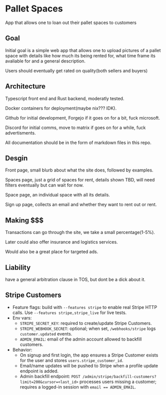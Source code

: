 # Pallet Spaces
App that allows one to loan out their pallet spaces to customers

## Goal

Initial goal is a simple web app that allows one to upload pictures of a pallet space with details like how much its being rented for, what time frame its avaliable for and a general description.

Users should eventually get rated on quality(both sellers and buyers)

## Architecture

Typescript front end and Rust backend, moderatly tested.

Docker containers for deployment(maybe nix??? IDK).

Github for initial development, Forgejo if it goes on for a bit, fuck microsoft.

Discord for initial comms, move to matrix if goes on for a while, fuck advertisments.

All documentation should be in the form of markdown files in this repo.

## Desgin

Front page, small blurb about what the site does, followed by examples.

Spaces page, just a grid of spaces for rent, details shown TBD, will need filters eventually but can wait for now.

Space page, an individual space with all its details.

Sign up page, collects an email and whether they want to rent out or rent.

## Making $$$

Transactions can go through the site, we take a small percentage(1-5%).

Later could also offer insurance and logistics services.

Would also be a great place for targeted ads.

## Liability

have a general arbitration clause in TOS, but dont be a dick about it.

## Stripe Customers

- Feature flags: build with `--features stripe` to enable real Stripe HTTP calls. Use `--features stripe,stripe_live` for live tests.
- Env vars:
  - `STRIPE_SECRET_KEY`: required to create/update Stripe Customers.
  - `STRIPE_WEBHOOK_SECRET`: optional; when set, `/webhooks/stripe` logs `customer.updated` events.
  - `ADMIN_EMAIL`: email of the admin account allowed to backfill customers.
- Behavior:
  - On signup and first login, the app ensures a Stripe Customer exists for the user and stores `users.stripe_customer_id`.
  - Email/name updates will be pushed to Stripe when a profile update endpoint is added.
  - Admin backfill endpoint: `POST /admin/stripe/backfill-customers?limit=200&cursor=<last_id>` processes users missing a customer; requires a logged-in session with `email == ADMIN_EMAIL`.

